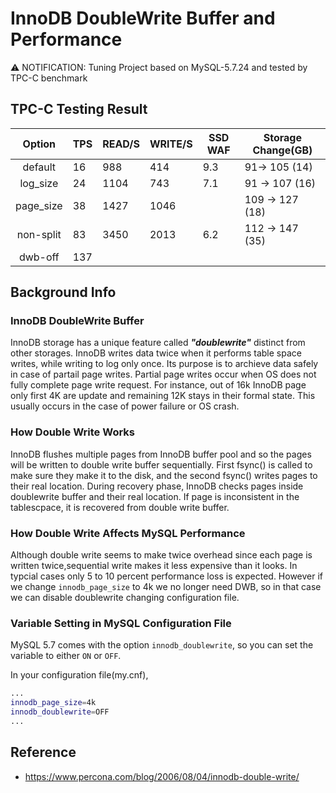 # InnoDB DoubleWrite Buffer and Performance

:warning: NOTIFICATION: Tuning Project based on MySQL-5.7.24 and tested by TPC-C benchmark 

## TPC-C Testing Result

| Option   |  TPS | READ/S | WRITE/S  |SSD WAF| Storage Change(GB)| 
|:----------:|-------------|-------------|-------------|-------------|-------------|
|default| 16 | 988  | 414 | 9.3 | 91-> 105 (14)  |
|log_size| 24 | 1104  | 743 |  7.1| 91 -> 107 (16) |
|page_size| 38 |   1427 | 1046  |   | 109 -> 127 (18)|
|non-split| 83 | 3450  | 2013 |6.2 | 112 -> 147 (35) | 
|dwb-off | 137 |   |  | |  | 

## Background Info 

### InnoDB DoubleWrite Buffer
InnoDB storage has a unique feature called ***"doublewrite"*** distinct from other storages. InnoDB writes data twice when it performs table space writes, while writing to log only once. Its purpose is to archieve data safely in case of partail page writes.
Partial page writes occur when OS does not fully complete page write request. For instance, out of 16k InnoDB page only first 4K are update and remaining 12K stays in their formal state. This usually occurs in the case of power failure or OS crash.   

### How Double Write Works
InnoDB flushes multiple pages from InnoDB buffer pool and so the pages will be written to double write buffer sequentially. First fsync() is called to make sure they make it to the disk, and the second fsync() writes pages to their real location. During recovery phase, InnoDB checks pages inside doublewrite buffer and their real location. If page is inconsistent in the tablescpace, it is recovered from double write buffer.

### How Double Write Affects MySQL Performance
Although double write seems to make twice overhead since each page is written twice,sequential write makes it less expensive than it looks. In typcial cases only 5 to 10 percent performance loss is expected. However if we change ```innodb_page_size``` to 4k we no longer need DWB, so in that case we can disable doublewrite changing configuration file. 
### Variable Setting in MySQL Configuration File
MySQL 5.7 comes with the option ```innodb_doublewrite```, so you can set the variable to either ```ON``` or ```OFF```.

In your configuration file(my.cnf),
```bash
...
innodb_page_size=4k
innodb_doublewrite=OFF
...
```

## Reference
- https://www.percona.com/blog/2006/08/04/innodb-double-write/
